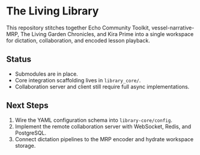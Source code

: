 # The Living Library

This repository stitches together Echo Community Toolkit, vessel-narrative-MRP,
The Living Garden Chronicles, and Kira Prime into a single workspace for
dictation, collaboration, and encoded lesson playback.

## Status

- Submodules are in place.
- Core integration scaffolding lives in `library_core/`.
- Collaboration server and client still require full async implementations.

## Next Steps

1. Wire the YAML configuration schema into `library-core/config`.
2. Implement the remote collaboration server with WebSocket, Redis, and PostgreSQL.
3. Connect dictation pipelines to the MRP encoder and hydrate workspace storage.
